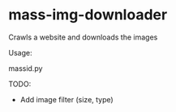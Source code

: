 mass-img-downloader
===================

Crawls a website and downloads the images

Usage:

massid.py <website> <number of images to download>

TODO:
- Add image filter (size, type)

